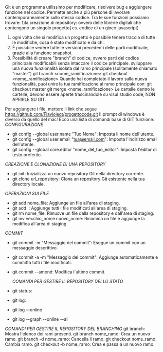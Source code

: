 

Git è un programma utilissimo per modificare, risolvere bug e aggiungere funzione nel codice.
Permette anche a più persone di lavorare contemporaneamente sullo stesso codice.
Tra le sue funzioni possiamo trovare:
1)la creazione di repository: ovvero delle librerie digitali che contengono un singolo progetto( es. codice di un gioco javascript)
1) ogni volta che si modifica un progetto è possibile tenere traccia di tutte le modifiche, cosa è stato modificato e  da chi.
2) È possibile vedere tutte le versioni precedenti delle parti modificate, grazie alla funzione snapshot.
3) Possibilità di creare "branch" di codice, ovvero parti del codice principale modificabili senza intaccare il codice principale. sviluppare una nuova funzionalità isolata dal ramo principale (solitamente chiamato "master")
git branch <nome_ramiificazione>
git checkout <nome_ramificazione>
Quando hai completato il lavoro sulla nuova funzionalità, puoi unire la tua ramificazione al ramo principale con:
git checkout master
git merge <nome_ramificazione>
Le cartelle dentro le cartelle, devono essere aperte trascinandole su visul studio code, NON APRIRLE SU GIT.

Per aggiungere i file, mettere il link che segue https://github.com/Flavioleot/progettocode.git
 Il prompt di windows è diverso da quello del mac!
Ecco una lista di comandi base di GIT funzione:
*CONFIGURAZIONE*
- git config --global user.name "Tuo Nome": Imposta il nome dell'utente.
- git config --global user.email "tua@email.com": Imposta l'indirizzo email dell'utente.
- git config --global core.editor "nome_del_tuo_editor": Imposta l'editor di testo preferito.

*CREAZIONE E CLONAZIONE DI UNA REPOSITORY*
- git init: Inizializza un nuovo repository Git nella directory corrente.
- git clone url_repository: Clona un repository Git esistente nella tua directory locale.

*OPERAZIONI SUI FILE*
- git add nome_file: Aggiunge un file all'area di staging.
- git add .: Aggiunge tutti i file modificati all'area di staging.
- git rm nome_file: Rimuove un file dalla repository e dall'area di staging.
- git mv vecchio_nome nuovo_nome: Rinomina un file e aggiunge la modifica all'area di staging.

*COMMIT*
- git commit -m "Messaggio del commit": Esegue un commit con un messaggio descrittivo.
- git commit -a -m "Messaggio del commit": Aggiunge automaticamente e committa tutti i file modificati.
- git commit --amend: Modifica l'ultimo commit.
  
   *COMANDI PER GESTIRE IL REPOSITORY DELLO STATO*
- git status:
- git log:
- git log --online
- git log --graph --online --all
  
*COMANDI PER GESTIRE IL REPOSITORY DEL BRANCHING* git branch: Mostra l'elenco dei rami presenti.
git branch nome_ramo: Crea un nuovo ramo.
git branch -d nome_ramo: Cancella il ramo.
git checkout nome_ramo: Cambia ramo.
git checkout -b nome_ramo: Crea e passa a un nuovo ramo.